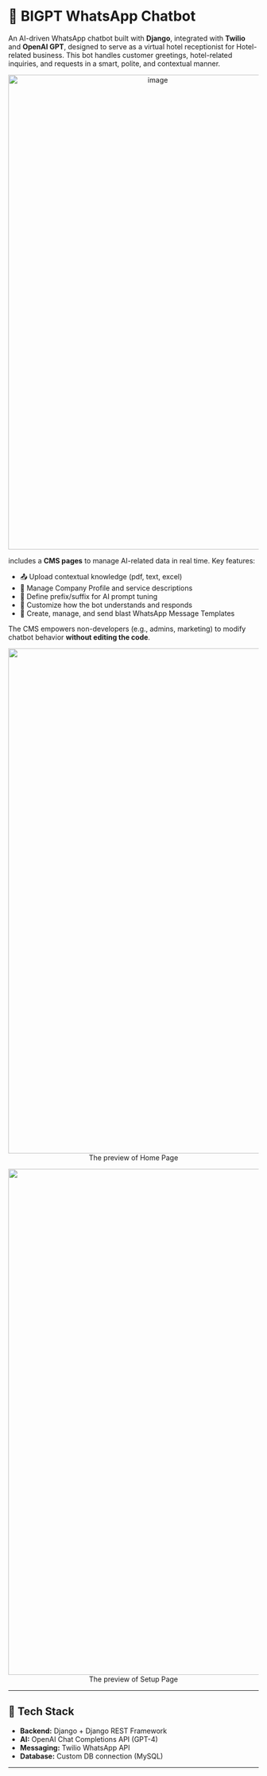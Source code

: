 # 🤖 BIGPT WhatsApp Chatbot

An AI-driven WhatsApp chatbot built with **Django**, integrated with **Twilio** and **OpenAI GPT**, designed to serve as a virtual hotel receptionist for Hotel-related business. This bot handles customer greetings, hotel-related inquiries, and requests in a smart, polite, and contextual manner.

<p align="center">
  <img width="586" height="956" alt="image" src="https://github.com/user-attachments/assets/0b4d552d-a992-44b4-88af-de4e4b0e7aeb" />
</p>


includes a **CMS pages** to manage AI-related data in real time. Key features:

- 📤 Upload contextual knowledge (pdf, text, excel)
- 🏨 Manage Company Profile and service descriptions
- 📓 Define prefix/suffix for AI prompt tuning
- 🧠 Customize how the bot understands and responds
- 🤖 Create, manage, and send blast WhatsApp Message Templates

The CMS empowers non-developers (e.g., admins, marketing) to modify chatbot behavior **without editing the code**.

<p align="center">
<img width="1841" height="1017" alt="image" src="https://github.com/user-attachments/assets/a56da261-9d65-4606-8752-aa7d1c047ab6" />
The preview of Home Page
</p>

<p align="center">
<img width="1830" height="1019" alt="image" src="https://github.com/user-attachments/assets/a05693c9-08fb-4e98-b2b5-126b8d775cc4" />
The preview of Setup Page
</p>

---

## 🧰 Tech Stack

- **Backend:** Django + Django REST Framework  
- **AI:** OpenAI Chat Completions API (GPT-4)  
- **Messaging:** Twilio WhatsApp API  
- **Database:** Custom DB connection (MySQL) 

---
